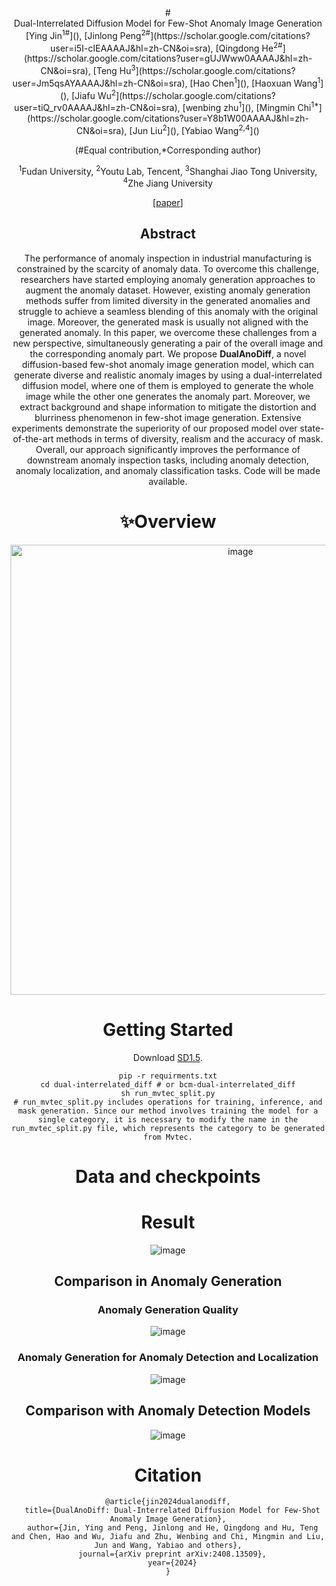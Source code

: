 <div align="center">
# <center>Dual-Interrelated Diffusion Model for Few-Shot Anomaly Image Generation<center>
<!-- ::--:DualAnoDiff: Dual-Interrelated Diffusion Model for Few-Shot Anomaly Image Generation::--: -->
[Ying Jin<sup>1#</sup>](),
[Jinlong Peng<sup>2#</sup>](https://scholar.google.com/citations?user=i5I-cIEAAAAJ&hl=zh-CN&oi=sra),
[Qingdong He<sup>2#</sup>](https://scholar.google.com/citations?user=gUJWww0AAAAJ&hl=zh-CN&oi=sra),
[Teng Hu<sup>3</sup>](https://scholar.google.com/citations?user=Jm5qsAYAAAAJ&hl=zh-CN&oi=sra),
[Hao Chen<sup>1</sup>](),
[Haoxuan Wang<sup>1</sup>](), 
[Jiafu Wu<sup>2</sup>](https://scholar.google.com/citations?user=tiQ_rv0AAAAJ&hl=zh-CN&oi=sra),
[wenbing zhu<sup>1</sup>](),
[Mingmin Chi<sup>1*</sup>](https://scholar.google.com/citations?user=Y8b1W00AAAAJ&hl=zh-CN&oi=sra),
[Jun Liu<sup>2</sup>](),
[Yabiao Wang<sup>2,4</sup>]()

(#Equal contribution,*Corresponding author)

<sup>1</sup>Fudan University, <sup>2</sup>Youtu Lab, Tencent, <sup>3</sup>Shanghai Jiao Tong University, <sup>4</sup>Zhe Jiang University

[[paper](https://arxiv.org/abs/2408.13509)]

## Abstract
The performance of anomaly inspection in industrial manufacturing is constrained by the scarcity of anomaly data. To overcome this challenge, researchers have started employing anomaly generation approaches to augment the anomaly dataset.
However, existing anomaly generation methods suffer from limited diversity in the generated anomalies and struggle to achieve a seamless blending of this anomaly with the original image. Moreover, the generated mask is usually not aligned with the generated anomaly. In this paper, we overcome these challenges from a new perspective, simultaneously generating a pair of the overall image and the corresponding anomaly part.
We propose **DualAnoDiff**, a novel diffusion-based few-shot anomaly image generation model, which can generate diverse and realistic anomaly images by using a dual-interrelated diffusion model, where one of them is employed to generate the whole image while the other one generates the anomaly part.
Moreover, we extract background and shape information to mitigate the distortion and blurriness phenomenon in few-shot image generation. 
Extensive experiments demonstrate the superiority of our proposed model over state-of-the-art methods in terms of diversity, realism and the accuracy of mask. Overall, our approach significantly improves the performance of downstream anomaly inspection tasks, including anomaly detection, anomaly localization, and anomaly classification tasks. Code will be made available.

# ✨Overview
<img width="720" alt="image" src="https://github.com/user-attachments/assets/27bd1be9-726a-4257-a160-5816317e1d43" />


# Getting Started
Download [SD1.5](https://huggingface.co/stable-diffusion-v1-5/stable-diffusion-v1-5).
```
pip -r requirments.txt
cd dual-interrelated_diff # or bcm-dual-interrelated_diff
sh run_mvtec_split.py
# run_mvtec_split.py includes operations for training, inference, and mask generation. Since our method involves training the model for a single category, it is necessary to modify the name in the run_mvtec_split.py file, which represents the category to be generated from Mvtec.
```

# Data and checkpoints



# Result
![image](https://github.com/user-attachments/assets/7128b95d-3a35-4838-ad88-c2150afdee2d)

## Comparison in Anomaly Generation
### Anomaly Generation Quality
![image](https://github.com/user-attachments/assets/196d6147-f010-4c69-a5d5-89df94a80bb6)
### Anomaly Generation for Anomaly Detection and Localization
![image](https://github.com/user-attachments/assets/18e29fe2-b613-4fc2-98e3-1a5f2860b8a1)

## Comparison with Anomaly Detection Models
![image](https://github.com/user-attachments/assets/f793f984-e746-4d2d-bc1b-8d50144a0eb2)


# Citation
```
@article{jin2024dualanodiff,
  title={DualAnoDiff: Dual-Interrelated Diffusion Model for Few-Shot Anomaly Image Generation},
  author={Jin, Ying and Peng, Jinlong and He, Qingdong and Hu, Teng and Chen, Hao and Wu, Jiafu and Zhu, Wenbing and Chi, Mingmin and Liu, Jun and Wang, Yabiao and others},
  journal={arXiv preprint arXiv:2408.13509},
  year={2024}
}
```


